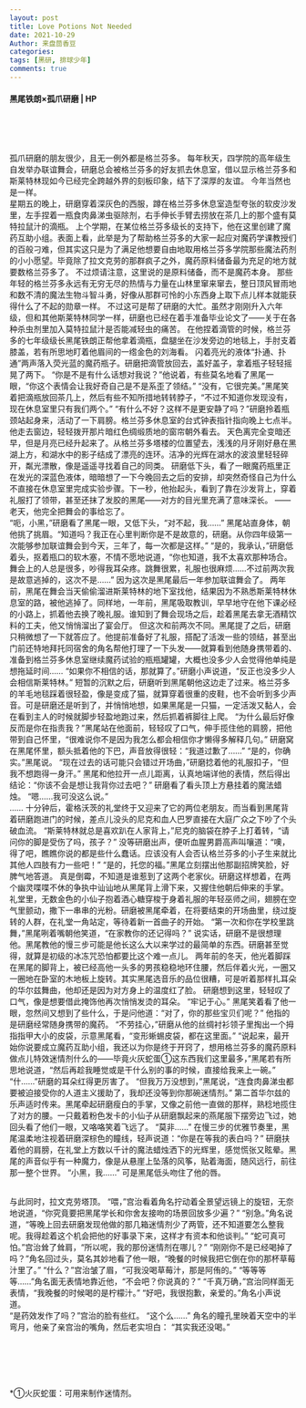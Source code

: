 ```yaml
---
layout: post
title: Love Potions Not Needed
date: 2021-10-29
Author: 来盘茴香豆
categories: 
tags: [黑研, 排球少年]
comments: true
--- 
```


#### 黑尾铁朗×孤爪研磨 | HP


<br/><br/><br/>


孤爪研磨的朋友很少，且无一例外都是格兰芬多。
每年秋天，四学院的高年级生自发举办联谊舞会，研磨总会被格兰芬多的好友抓去休息室，借以显示格兰芬多和斯莱特林现如今已经完全跨越外界的刻板印象，结下了深厚的友谊。
今年当然也是一样。
<br/>
星期五的晚上，研磨穿着深灰色的西服，蹲在格兰芬多休息室造型夸张的软皮沙发里，左手捏着一瓶食肉鼻涕虫驱除剂，右手伸长手臂去捞放在茶几上的那个盛有莫特拉鼠汁的滴瓶。
上个学期，在某位格兰芬多级长的支持下，他在这里创建了魔药互助小组。表面上看，此举是为了帮助格兰芬多的大家一起应对魔药学课教授们的百般刁难，但其实这只是为了满足他想要自由地取用格兰芬多学院那些魔法药剂的小小愿望。毕竟除了拉文克劳的那群疯子之外，魔药原料储备最为充足的地方就要数格兰芬多了。
不过烦请注意，这里说的是原料储备，而不是魔药本身。
那些年轻的格兰芬多永远有无穷无尽的热情与力量在山林里窜来窜去，整日顶风冒雨地和数不清的魔法生物斗智斗勇，好像从那群可怜的小东西身上取下点儿样本就能获得什么了不起的勋章一样。
不过这可是帮了研磨的大忙。虽然才刚刚升入六年级，但和其他斯莱特林同学一样，研磨也已经在着手准备毕业论文了——关于在各种杀虫剂里加入莫特拉鼠汁是否能减轻虫的痛苦。
在他捏着滴管的时候，格兰芬多的七年级级长黑尾铁朗正帮他拿着滴瓶，盘腿坐在沙发旁边的地毯上，手肘支着膝盖，若有所思地盯着他眉间的一绺金色的刘海看。
闪着亮光的液体“扑通、扑通”两声落入荧光蓝的魔药瓶子。研磨把滴管放回去，盖好盖子，拿着瓶子轻轻摇晃了两下。
“你是不是有什么话想对我说？”他说着，有些莫名地看了黑尾一眼，“你这个表情会让我好奇自己是不是系歪了领结。”
“没有，它很完美。”黑尾笑着把滴瓶放回茶几上，然后有些不知所措地转转脖子，“不过不知道你发现没有，现在休息室里只有我们两个。”
“有什么不好？这样不是更安静了吗？”研磨拎着瓶颈站起身来，活动了一下肩膀。格兰芬多休息室的台式钟表指针指向晚上七点半。他走去窗边，轻轻拨开那片暗红色绸缎质地的窗帘朝外看去。
天色离完全变暗还早，但是月亮已经升起来了。从格兰芬多塔楼的位置望去，浅浅的月牙刚好悬在黑湖上方，和湖水中的影子结成了漂亮的连环。洁净的光辉在湖水的波浪里轻轻碎开，粼光漂散，像是遥遥寻找着自己的同类。
研磨低下头，看了一眼魔药瓶里正在发光的深蓝色液体，暗暗想了一下今晚回去之后的安排，却突然奇怪自己为什么不直接在休息室里完成实验步骤。下一秒，他抬起头，看到了靠在沙发背上，穿着礼服打了领带，甚至还抹了发胶的黑尾——对方的目光里充满了意味深长。
——老天，他完全把舞会的事给忘了。
<br/>
“呃，小黑，”研磨看了黑尾一眼，又低下头，“对不起，我……”
黑尾站直身体，朝他挑了挑眉。“知道吗？我正在心里判断你是不是故意的，研磨。从你四年级第一次能够参加联谊舞会到今天，三年了，每一次都是这样。”
“是的，我承认，”研磨低着头，抠着瓶口的软木塞，不情不愿地说道，“你也知道，我不太喜欢那种场合。舞会上的人总是很多，吵得我耳朵疼。跳舞很累，礼服也很麻烦……不过前两次我是故意逃掉的，这次不是……”
因为这次是黑尾最后一年参加联谊舞会了。
两年前，黑尾在舞会当天偷偷溜进斯莱特林的地下室找他，结果因为不熟悉斯莱特林休息室的路，被他逃掉了。同样地，一年前，黑尾吸取教训，早早地守在他下课必经的小路上，抓着他去换了晚礼服。谁知到了舞会现场之后，趁着黑尾去拿无酒精饮料的工夫，他又悄悄溜出了宴会厅。
但这次和前两次不同。黑尾提了之后，研磨只稍微想了一下就答应了。他提前准备好了礼服，搭配了活泼一些的领结，甚至出门前还特地拜托同宿舍的角名帮他打理了一下头发——就算看到他随身携带着的、准备到格兰芬多休息室继续魔药试验的瓶瓶罐罐，大概也没多少人会觉得他单纯是想拖延时间……
“如果你不相信的话，那就算了。”研磨小声说道，“反正也没多少人会相信斯莱特林。”
短暂的沉默之后，研磨听到黑尾朝他这边走了过来。格兰芬多的羊毛地毯踩着很轻盈，像是变成了猫，就算穿着很重的皮鞋，也不会听到多少声音。可是研磨还是听到了，并悄悄地想，如果黑尾是一只猫，一定活泼又黏人，会在看到主人的时候就脚步轻盈地跑过来，然后抓着裤脚往上爬。
“为什么最后好像反而是你在指责我？”黑尾站在他面前，轻轻叹了口气，伸手揽住他的肩膀，把他带到自己怀里，“很难说你不是因为我怎么都会相信你才懒得多解释几句。”
研磨窝在黑尾怀里，额头抵着他的下巴，声音放得很轻：“我道过歉了……”
“是的，你确实。”黑尾说。
“现在过去的话可能只会错过开场曲，”研磨捻着他的礼服扣子，“但我不想跑得一身汗。”
黑尾和他拉开一点儿距离，认真地端详他的表情，然后得出结论：“你该不会是想让我背你过去吧？”
研磨看了看头顶上方悬挂着的魔法蜡烛。
“嗯……我可没这么说。”
<br/>
……
十分钟后，霍格沃茨的礼堂终于又迎来了它的两位老朋友。而当看到黑尾背着研磨跑进门的时候，差点儿没头的尼克和血人巴罗直接在大庭广众之下吵了个头破血流。
“斯莱特林就总是喜欢趴在人家背上，”尼克的脑袋在脖子上打着转，“请问你的脚是受伤了吗，孩子？”
没等研磨出声，便听血腥男爵高声叫嚷道：“噢，得了吧，瞧瞧你说的都是些什么蠢话。应该没有人会否认格兰芬多的小子生来就比其他人四肢有力一些吧！”
“是的，托您的福。”黑尾立刻摆出他那副招牌笑脸，好脾气地答道。
真是倒霉，不知道是谁惹到了这两个老家伙。研磨这样想着，在两个幽灵喋喋不休的争执中讪讪地从黑尾背上滑下来，又握住他朝后伸来的手掌。
礼堂里，无数金色的小仙子抱着酒心糖穿梭于身着礼服的年轻巫师之间，翅膀在空气里颤动，撒下一串串的光粉。研磨被黑尾牵着，在将要结束的开场曲里，绕过旋转的人群，在礼堂一角站定，等待着新一首曲子的开始。
“第一次和你在学校里跳舞，”黑尾咧着嘴朝他笑道，“在家教你的还记得吗？”
说实话，研磨不是很想理他。黑尾教他的慢三步可能是他长这么大以来学过的最简单的东西。研磨甚至觉得，就算是初级的冰冻咒恐怕都要比这个难一点儿。
两年前的冬天，他光着脚踩在黑尾的脚背上，被已经高他一头多的男孩稳稳地环住腰，然后伴着火光，一圈又一圈地在卧室的木地板上旋转。其实黑尾选音乐的品位很糟，可是听着那样扎耳朵的华尔兹舞曲，他却还是因为对方身上的温度红了脸。
研磨想到这里，轻轻叹了口气，像是想要借此掩饰他再次悄悄发烫的耳朵。
“牢记于心。”
黑尾笑着看了他一眼，忽然间又想到了些什么，于是问他道：“对了，你的那些宝贝们呢？”
他指的是研磨经常随身携带的魔药。
“不劳挂心，”研磨从他的丝绸衬衫领子里掏出一个拇指指甲大小的皮袋，示意黑尾看，“变形蜥蜴皮袋，都在这里面。”
“说起来，最开始你说要成立魔药互助小组，我还以为你是终于开窍了，想用格兰芬多的魔药原料做点儿特效迷情剂什么的——毕竟火灰蛇蛋①这东西我们这里最多，”黑尾若有所思地说道，“然后再趁我睡觉或是干什么别的事的时候，直接给我来上一碗。”
“什……”研磨的耳朵红得更厉害了。
“但我万万没想到，”黑尾说，“连食肉鼻涕虫都要被迫接受你的人道主义援助了，我却还没等到你那碗迷情剂。”
第二首华尔兹的乐声适时传来。黑尾牵起研磨瘦白的手掌，又像之前他一直做的那样，熟稔地揽住了对方的腰。一只戴着粉色发卡的小仙子从研磨飘起来的燕尾服下摆旁边飞过，她回头看了他们一眼，又咯咯笑着飞远了。
“莫非……”
在慢三步的优雅节奏里，黑尾温柔地注视着研磨深棕色的瞳线，轻声说道：“你是在等我的表白吗？”
研磨扶着他的肩膀，在礼堂上方数以千计的魔法蜡烛洒下的光辉里，感觉慌张又眩晕。黑尾的声音似乎有一种魔力，像是从悬崖上坠落的风筝，贴着海面，随风远行，前往那一整个世界。
“小黑，我……”
可是黑尾低头吻住了他的唇。
<br/><br/>

与此同时，拉文克劳塔顶。
“喂，”宫治看着角名拧动着全景望远镜上的旋钮，无奈地说道，“你究竟要把黑尾学长和你舍友接吻的场景回放多少遍？”
“别急。”角名说道，“等晚上回去研磨发现他做的那几箱迷情剂少了两管，还不知道要怎么整我呢。我得趁着这个机会把他的好事录下来，这样才有资本和他谈判。”
“蛇可真可怕。”宫治耸了耸肩，“所以呢，我的那份迷情剂在哪儿？”
“刚刚你不是已经喝掉了吗？”角名回过头，莫名其妙地看了他一眼，“晚餐的时候我把它倒在你的那杯草莓汁里了。”
“什么？”宫治皱了眉，“可我没喝草莓汁，那是阿侑的。”
“等等等等……”角名面无表情地靠近他，“不会吧？你说真的？”
“千真万确，”宫治同样面无表情，“我晚餐的时候喝的是柠檬汁。”
“好吧，我很抱歉，亲爱的。”角名小声说道。
<br/>
“是药效发作了吗？”宫治的脸有些红。
“这个么……”
角名的瞳孔里映着天空中的半弯月，他亲了亲宫治的嘴角，然后老实坦白：
“其实我还没喝。”


<br/><br/><br/><br/>


*①火灰蛇蛋：可用来制作迷情剂。

<br/>

